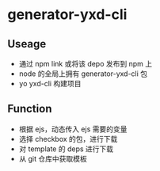 # generator-yxd-cli

## Useage

- 通过 npm link 或将该 depo 发布到 npm 上
- node 的全局上拥有 generator-yxd-cli 包
- yo yxd-cli 构建项目

## Function

- 根据 ejs，动态传入 ejs 需要的变量
- 选择 checkbox 的包，进行下载
- 对 template 的 deps 进行下载
- 从 git 仓库中获取模板
